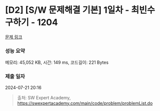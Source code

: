 # [D2] [S/W 문제해결 기본] 1일차 - 최빈수 구하기 - 1204 

[문제 링크](https://swexpertacademy.com/main/code/problem/problemDetail.do?contestProbId=AV13zo1KAAACFAYh) 

### 성능 요약

메모리: 45,052 KB, 시간: 149 ms, 코드길이: 221 Bytes

### 제출 일자

2024-07-21 20:16



> 출처: SW Expert Academy, https://swexpertacademy.com/main/code/problem/problemList.do